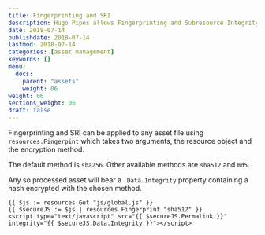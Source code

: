 ```yaml
---
title: Fingerprinting and SRI
description: Hugo Pipes allows Fingerprinting and Subresource Integrity.
date: 2018-07-14
publishdate: 2018-07-14
lastmod: 2018-07-14
categories: [asset management]
keywords: []
menu:
  docs:
    parent: "assets"
    weight: 06
weight: 06
sections_weight: 06
draft: false
---
```



Fingerprinting and SRI can be applied to any asset file using `resources.Fingerpint` which takes two arguments, the resource object and the encryption method. 

The default method is `sha256`. Other available methods are `sha512` and `md5`.

Any so processed asset will bear a `.Data.Integrity` property containing a hash encrypted with the chosen method. 

```go-html-template
{{ $js := resources.Get "js/global.js" }}
{{ $secureJS := $js | resources.Fingerprint "sha512" }}
<script type="text/javascript" src="{{ $secureJS.Permalink }}" integrity="{{ $secureJS.Data.Integrity }}"></script>
```